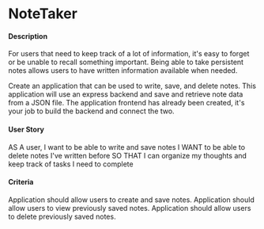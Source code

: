 # NoteTaker

<h4>Description</h4>
For users that need to keep track of a lot of information, it's easy to forget or be unable to recall something important. Being able to take persistent notes allows users to have written information available when needed.

Create an application that can be used to write, save, and delete notes. This application will use an express backend and save and retrieve note data from a JSON file. The application frontend has already been created, it's your job to build the backend and connect the two.

<h4>User Story</h4>
AS A user, I want to be able to write and save notes
I WANT to be able to delete notes I've written before
SO THAT I can organize my thoughts and keep track of tasks I need to complete

<h4>Criteria</h4>
Application should allow users to create and save notes.
Application should allow users to view previously saved notes.
Application should allow users to delete previously saved notes.
